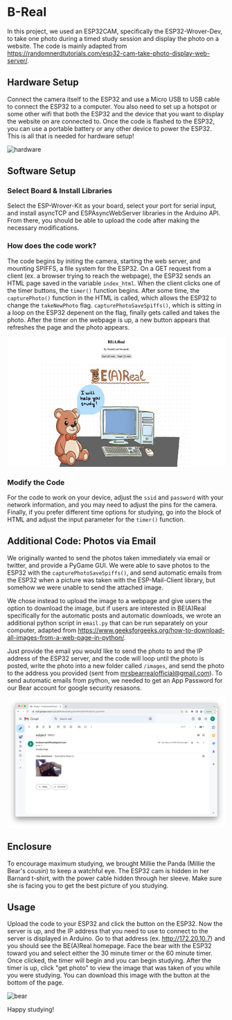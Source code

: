 # B-Real

In this project, we used an ESP32CAM, specifically the ESP32-Wrover-Dev, to take one photo during a timed study session and display the photo on a website. The code is mainly adapted from https://randomnerdtutorials.com/esp32-cam-take-photo-display-web-server/. 

## Hardware Setup

Connect the camera itself to the ESP32 and use a Micro USB to USB cable to connect the ESP32 to a computer. You also need to set up a hotspot or some other wifi that both the ESP32 and the device that you want to display the website on are connected to. Once the code is flashed to the ESP32, you can use a portable battery or any other device to power the ESP32. This is all that is needed for hardware setup!

<img src="/hardware.png" alt="hardware" style="height: 300px;"/>

## Software Setup

### Select Board & Install Libraries

Select the ESP-Wrover-Kit as your board, select your port for serial input, and install asyncTCP and ESPAsyncWebServer libraries in the Arduino API. From there, you should be able to upload the code after making the necessary modifications. 

### How does the code work?

The code begins by initing the camera, starting the web server, and mounting SPIFFS, a file system for the ESP32. On a GET request from a client (ex. a browser trying to reach the webpage), the ESP32 sends an HTML page saved in the variable `index_html`. When the client clicks one of the timer buttons, the `timer()` function begins. After some time, the `capturePhoto()` function in the HTML is called, which allows the ESP32 to change the `takeNewPhoto` flag. `capturePhotoSaveSpiffs()`, which is sitting in a loop on the ESP32 depenent on the flag, finally gets called and takes the photo. After the timer on the webpage is up, a new button appears that refreshes the page and the photo appears. 

<img src="/website.png" alt="website" style="height: 300px;"/>

### Modify the Code

For the code to work on your device, adjust the `ssid` and `password` with your network information, and you may need to adjust the pins for the camera. Finally, if you prefer different time options for studying, go into the block of HTML and adjust the input parameter for the `timer()` function. 


## Additional Code: Photos via Email

We originally wanted to send the photos taken immediately via email or twitter, and provide a PyGame GUI. We were able to save photos to the ESP32 with the `capturePhotoSaveSpiffs()`, and send automatic emails from the ESP32 when a picture was taken with the ESP-Mail-Client library, but somehow we were unable to send the attached image. 

We chose instead to upload the image to a webpage and give users the option to download the image, but if users are interested in BE(A)Real specifically for the automatic posts and automatic downloads, we wrote an additional python script in `email.py` that can be run separately on your computer, adapted from https://www.geeksforgeeks.org/how-to-download-all-images-from-a-web-page-in-python/. 

Just provide the email you would like to send the photo to and the IP address of the ESP32 server, and the code will loop until the photo is posted, write the photo into a new folder called `/images`, and send the photo to the address you provided (sent from mrsbearrealofficial@gmail.com). To send automatic emails from python, we needed to get an App Password for our Bear account for google security resasons.

<img src="/email.png" alt="email" style="height: 300px;"/>

## Enclosure

To encourage maximum studying, we brought Millie the Panda (Millie the Bear's cousin) to keep a watchful eye. The ESP32 cam is hidden in her Barnard t-shirt, with the power cable hidden through her sleeve. Make sure she is facing you to get the best picture of you studying.


## Usage

Upload the code to your ESP32 and click the button on the ESP32. Now the server is up, and the IP address that you need to use to connect to the server is displayed in Arduino. Go to that address (ex. http://172.20.10.7) and you should see the BE(A)Real homepage. Face the bear with the ESP32 toward you and select either the 30 minute timer or the 60 minute timer. Once clicked, the timer will begin and you can begin studying. After the timer is up, click "get photo" to view the image that was taken of you while you were studying. You can download this image with the button at the bottom of the page.

<img src="/bear.png" alt="bear" style="height: 300px;"/>

Happy studying!

